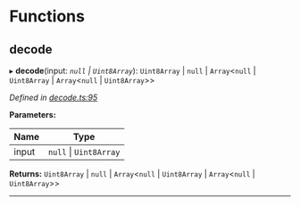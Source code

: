 

# Functions

<a id="decode"></a>

##  decode

▸ **decode**(input: *`null` \| `Uint8Array`*): `Uint8Array` \| `null` \| `Array`<`null` \| `Uint8Array` \| `Array`<`null` \| `Uint8Array`>>

*Defined in [decode.ts:95](https://github.com/polkadot-js/common/blob/9864646/packages/trie-codec/src/decode.ts#L95)*

**Parameters:**

| Name | Type |
| ------ | ------ |
| input | `null` \| `Uint8Array` |

**Returns:** `Uint8Array` \| `null` \| `Array`<`null` \| `Uint8Array` \| `Array`<`null` \| `Uint8Array`>>

___

